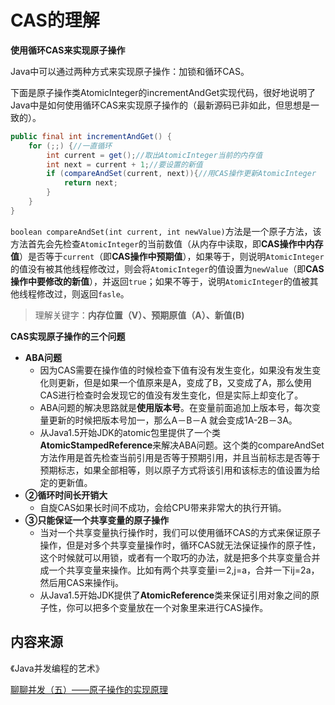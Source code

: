 # CAS的理解

**使用循环CAS来实现原子操作**

Java中可以通过两种方式来实现原子操作：加锁和循环CAS。

下面是原子操作类AtomicInteger的incrementAndGet实现代码，很好地说明了Java中是如何使用循环CAS来实现原子操作的（最新源码已非如此，但思想是一致的）。

```java
public final int incrementAndGet() {
    for (;;) {//一直循环
        int current = get();//取出AtomicInteger当前的内存值
        int next = current + 1;//要设置的新值
        if (compareAndSet(current, next)){//用CAS操作更新AtomicInteger
            return next;
        }
    }
}
```

`boolean compareAndSet(int current, int newValue)`方法是一个原子方法，该方法首先会先检查`AtomicInteger`的当前数值（从内存中读取，即**CAS操作中内存值**）是否等于`current`（即**CAS操作中预期值**），如果等于，则说明`AtomicInteger`的值没有被其他线程修改过，则会将`AtomicInteger`的值设置为`newValue`（即**CAS操作中要修改的新值**），并返回`true`；如果不等于，说明`AtomicInteger`的值被其他线程修改过，则返回`fasle`。

> 理解关键字：**内存位置（V）、预期原值（A）、新值\(B\)**

**CAS实现原子操作的三个问题**

* **ABA问题**
  * 因为CAS需要在操作值的时候检查下值有没有发生变化，如果没有发生变化则更新，但是如果一个值原来是A，变成了B，又变成了A，那么使用CAS进行检查时会发现它的值没有发生变化，但是实际上却变化了。 
  * ABA问题的解决思路就是**使用版本号**。在变量前面追加上版本号，每次变量更新的时候把版本号加一，那么A－B－A 就会变成1A-2B－3A。 
  * 从Java1.5开始JDK的atomic包里提供了一个类**AtomicStampedReference**来解决ABA问题。这个类的compareAndSet方法作用是首先检查当前引用是否等于预期引用，并且当前标志是否等于预期标志，如果全部相等，则以原子方式将该引用和该标志的值设置为给定的更新值。
* **②循环时间长开销大**
  * 自旋CAS如果长时间不成功，会给CPU带来非常大的执行开销。  
* **③只能保证一个共享变量的原子操作**
  * 当对一个共享变量执行操作时，我们可以使用循环CAS的方式来保证原子操作，但是对多个共享变量操作时，循环CAS就无法保证操作的原子性，这个时候就可以用锁，或者有一个取巧的办法，就是把多个共享变量合并成一个共享变量来操作。比如有两个共享变量i＝2,j=a，合并一下ij=2a，然后用CAS来操作ij。
  * 从Java1.5开始JDK提供了**AtomicReference**类来保证引用对象之间的原子性，你可以把多个变量放在一个对象里来进行CAS操作。

## 内容来源

《Java并发编程的艺术》

[聊聊并发（五）——原子操作的实现原理](https://link.jianshu.com/?t=http://www.infoq.com/cn/articles/atomic-operation)

